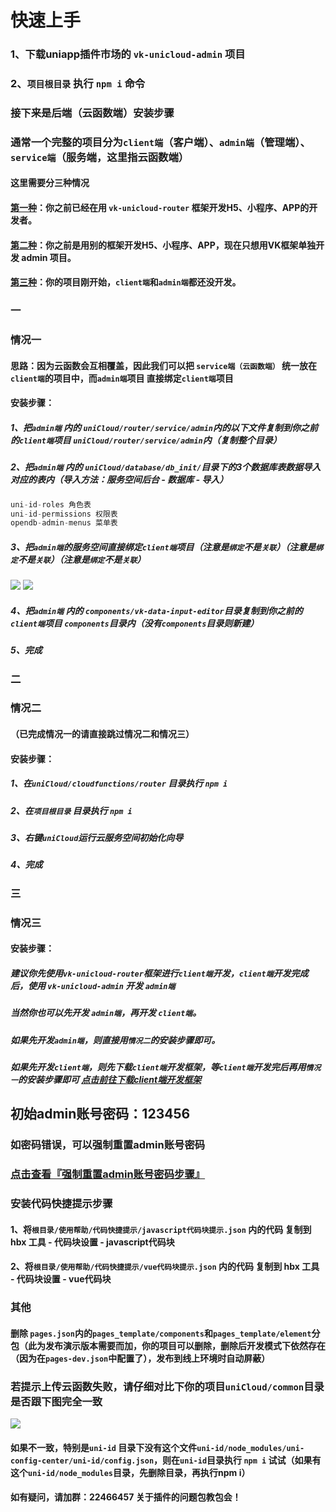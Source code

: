 
# 快速上手
 
### 1、下载uniapp插件市场的 `vk-unicloud-admin` 项目

### 2、`项目根目录` 执行 `npm i` 命令

### 接下来是后端（云函数端）安装步骤

### 通常一个完整的项目分为`client端`（客户端）、`admin端`（管理端）、`service端`（服务端，这里指云函数端）

#### 这里需要分三种情况
#### [第一种](#一)：你之前已经在用 `vk-unicloud-router` 框架开发H5、小程序、APP的开发者。

#### [第二种](#二)：你之前是用别的框架开发H5、小程序、APP，现在只想用VK框架单独开发 admin 项目。

#### [第三种](#三)：你的项目刚开始，`client端`和`admin端`都还没开发。

### 一
### 情况一

#### 思路：因为云函数会互相覆盖，因此我们可以把 `service端（云函数端）` 统一放在 `client端`的项目中，而`admin端`项目 直接绑定`client端`项目
#### 安装步骤：
##### 1、把`admin端` 内的 `uniCloud/router/service/admin`内的以下文件复制到你之前的`client端`项目 `uniCloud/router/service/admin`内（复制整个目录）
##### 2、把`admin端` 内的 `uniCloud/database/db_init/`目录下的3个数据库表数据导入对应的表内（导入方法：服务空间后台 - 数据库 - 导入）
```js
uni-id-roles 角色表
uni-id-permissions 权限表
opendb-admin-menus 菜单表
```
##### 3、把`admin端`的服务空间直接绑定`client端`项目（注意是`绑定`不是`关联`）（注意是`绑定`不是`关联`）（注意是`绑定`不是`关联`）
![](https://vkceyugu.cdn.bspapp.com/VKCEYUGU-cf0c5e69-620c-4f3c-84ab-f4619262939f/98c6961a-22c8-4d61-833f-f558d848b0e5.png)
![](https://vkceyugu.cdn.bspapp.com/VKCEYUGU-cf0c5e69-620c-4f3c-84ab-f4619262939f/8a9406fd-ff00-48d4-b1fe-6e133c2bf13a.png)
##### 4、把`admin端` 内的 `components/vk-data-input-editor`目录复制到你之前的`client端`项目 `components`目录内（没有`components`目录则新建）
##### 5、完成

### 二
### 情况二
#### （已完成情况一的请直接跳过情况二和情况三） 
#### 安装步骤：
##### 1、在`uniCloud/cloudfunctions/router` 目录执行 `npm i`
##### 2、在`项目根目录` 目录执行 `npm i`
##### 3、右键`uniCloud`运行云服务空间初始化向导
##### 4、完成

### 三
### 情况三

#### 安装步骤：
##### 建议你先使用`vk-unicloud-router`框架进行`client端`开发，`client端`开发完成后，使用 `vk-unicloud-admin` 开发 `admin端`
##### 当然你也可以先开发 `admin端`，再开发 `client端`。
##### 如果先开发`admin端`，则直接用`情况二`的安装步骤即可。
##### 如果先开发`client端`，则先下载`client端`开发框架，等`client端`开发完后再用`情况一`的安装步骤即可 [点击前往下载client端开发框架](https://ext.dcloud.net.cn/plugin?id=2204)


## 初始admin账号密码：123456

### 如密码错误，可以强制重置admin账号密码
### [点击查看『强制重置admin账号密码步骤』](https://gitee.com/vk-uni/vk-uni-cloud-router/wikis/pages?sort_id=4064984&doc_id=975983)

### 安装代码快捷提示步骤
####  1、将`根目录/使用帮助/代码快捷提示/javascript代码块提示.json` 内的代码 复制到 hbx 工具 - 代码块设置 - javascript代码块
####  2、将`根目录/使用帮助/代码快捷提示/vue代码块提示.json` 内的代码 复制到 hbx 工具 - 代码块设置 - vue代码块

### 其他
#### 删除 `pages.json`内的`pages_template/components`和`pages_template/element`分包（此为发布演示版本需要而加，你的项目可以删除，删除后开发模式下依然存在（因为在`pages-dev.json`中配置了），发布到线上环境时自动屏蔽）

### 若提示上传云函数失败，请仔细对比下你的项目`uniCloud/common`目录是否跟下图完全一致
![](https://vkceyugu.cdn.bspapp.com/VKCEYUGU-cf0c5e69-620c-4f3c-84ab-f4619262939f/a5bf8f10-ea92-43ad-88c0-a2891a7119ae.png)
#### 如果不一致，特别是`uni-id` 目录下没有这个文件`uni-id/node_modules/uni-config-center/uni-id/config.json`，则在`uni-id`目录执行 `npm i` 试试（如果有这个`uni-id/node_modules`目录，先删除目录，再执行npm i）

#### 如有疑问，请加群：22466457 关于插件的问题包教包会！

